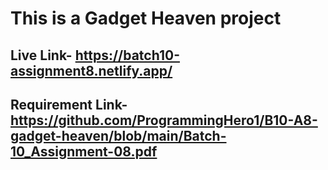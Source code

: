 # This is a Gadget Heaven project #
## Live Link-  https://batch10-assignment8.netlify.app/ ##
## Requirement Link-  https://github.com/ProgrammingHero1/B10-A8-gadget-heaven/blob/main/Batch-10_Assignment-08.pdf ##
